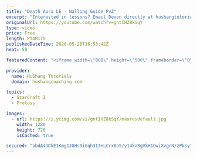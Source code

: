 ```yaml
---
title: "Death Aura LE - Walling Guide PvZ"
excerpt: "Interested in lessons? Email Devon directly at hushangtutorials@outlook.com ------------------------------------------------------------------------------------------------------- Want to support HuShang Tutorials directly? Patreon is a website where you can contribute a monthly donation that will help"
originalUrl: https://youtube.com/watch?v=gntIHZ8kSqY
type: video
price: Free
length: PT4M17S
publishedDateTime: 2020-05-28T16:53:42Z
heat: 50

featuredContent: "<iframe width=\"800\" height=\"500\" frameborder=\"0\" src=\"https://www.youtube.com/embed/gntIHZ8kSqY\" allow=\"accelerometer; autoplay; encrypted-media; gyroscope; picture-in-picture\" allowfullscreen></iframe>"

provider:
  name: HuShang Tutorials
  domain: hushangcoaching.com

topics:
  - StarCraft 2
  - Protoss

images:
  - url: https://i.ytimg.com/vi/gntIHZ8kSqY/maxresdefault.jpg
    width: 1280
    height: 720
    isCached: true

secured: "obdA4UDkE1Kmg1JGHs9iGqh3I3+LCrx8oS/y14koBgVkH1GwiXvgrN/zPksyTkjjOtsT7ZYWsdgMtDyNFpp0nErUdyTeq8EjLGyfwP4TYH9zfOezC48CmO4OXdVpDwVTRl2FItW2tbFVfwiOU2e7eILU9M1B8BH2JYFfgXHK8WecZbcFAlGghSf+YKHIBYOF2JaMbfJKq7iW3V/Qz7m6lj+prFA9dEbqdPZiQOdNdjrNrLd2vI9gceS/FNDvALz1vfF3T4qEmgBaPkbaCd5ByUGjUSW9KU1XE0pu8msvV/4XIhBcZ/vovlDz+xpOb98zeRYwfVKU2f6lR0WXjcnRlJJYm8fuS9EKbl0ZeHNPN1uMi/gO4+soID05uV7mFX0ILkV86Ps8Vgnq2xGVeSZtf/2nHmPMVNhUis0YHftJl2A=;+N1Dc+/3hyCsa/P9xRTJyw=="
---
```


